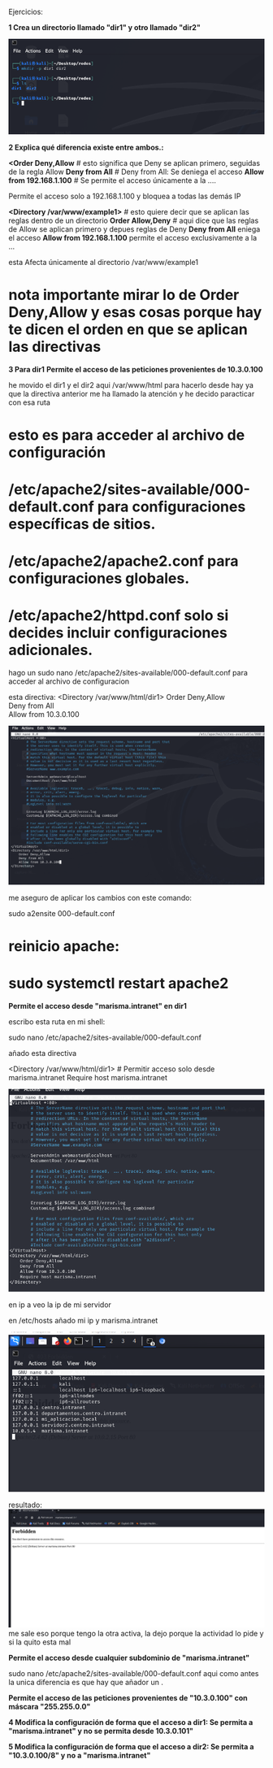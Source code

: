Ejercicios:

**1 Crea un directorio llamado "dir1" y otro llamado "dir2"**

![](https://github.com/FlyFree624/ASIR-SREI/blob/main/tema0/imagenes/dir1.png)

**2 Explica qué diferencia existe entre ambos.:**

**<Order Deny,Allow** # esto significa que Deny se aplican primero, seguidas de la regla Allow
**Deny from All** # Deny from All: Se deniega el acceso
**Allow from 192.168.1.100** # Se permite el acceso únicamente a la ....
**</Directory>**

Permite el acceso solo a 192.168.1.100 y bloquea a todas las demás IP

**<Directory /var/www/example1>** # esto quiere decir que se aplican las reglas dentro de un directorio
**Order Allow,Deny** # aqui dice que las reglas de Allow se aplican primero y depues reglas de Deny
**Deny from All** eniega el acceso
**Allow from 192.168.1.100** permite el acceso exclusivamente a la ...
**</Directory>**

esta Afecta únicamente al directorio /var/www/example1

# nota importante mirar lo de Order Deny,Allow y esas cosas porque hay te dicen el orden en que se aplican las directivas

**3 Para dir1**
**Permite el acceso de las peticiones provenientes de 10.3.0.100**

he movido el dir1 y el dir2 aqui /var/www/html para hacerlo desde hay ya que la directiva anterior me ha llamado la atención y he decido paracticar con esa ruta

# esto es para acceder al archivo de configuración
# /etc/apache2/sites-available/000-default.conf para configuraciones específicas de sitios.
# /etc/apache2/apache2.conf para configuraciones globales.
# /etc/apache2/httpd.conf solo si decides incluir configuraciones adicionales.

hago un sudo nano /etc/apache2/sites-available/000-default.conf para acceder al archivo de configuracion

esta directiva:
<Directory /var/www/html/dir1>
    Order Deny,Allow         
    Deny from All                                                 
    Allow from 10.3.0.100                                      
</Directory>

![](https://github.com/FlyFree624/ASIR-SREI/blob/main/tema0/imagenes/direcdir.png)

me aseguro de aplicar los cambios con este comando:

sudo a2ensite 000-default.conf

# reinicio apache:

# sudo systemctl restart apache2


**Permite el acceso desde "marisma.intranet" en dir1**

escribo esta ruta en mi shell:

sudo nano /etc/apache2/sites-available/000-default.conf

añado esta directiva

<Directory /var/www/html/dir1>
    # Permitir acceso solo desde marisma.intranet
    Require host marisma.intranet
</Directory>

![](https://github.com/FlyFree624/ASIR-SREI/blob/main/tema0/imagenes/pri.png)

en ip a veo la ip de mi servidor

en /etc/hosts añado mi ip y marisma.intranet

![](https://github.com/FlyFree624/ASIR-SREI/blob/main/tema0/imagenes/ma.png)

resultado:
![](https://github.com/FlyFree624/ASIR-SREI/blob/main/tema0/imagenes/err.png)
me sale eso porque tengo la otra activa, la dejo porque la actividad lo pide y si la quito esta mal

**Permite el acceso desde cualquier subdominio de "marisma.intranet"**

sudo nano /etc/apache2/sites-available/000-default.conf  aqui como antes la unica diferencia es que hay que añador un .



**Permite el acceso de las peticiones provenientes de "10.3.0.100" con máscara "255.255.0.0"**

**4 Modifica la configuración de forma que el acceso a dir1:
Se permita a "marisma.intranet" y no se permita desde 10.3.0.101"**

**5 Modifica la configuración de forma que el acceso a dir2:
Se permita a "10.3.0.100/8" y no a "marisma.intranet"**


